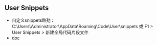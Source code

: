 ## User Snippets

- 自定义snippets路劲：C:\Users\Administrator\AppData\Roaming\Code\User\snippets 或 F1 > User Snippets > 新建全局代码片段文件
- [doc](https://code.visualstudio.com/docs/editor/userdefinedsnippets)